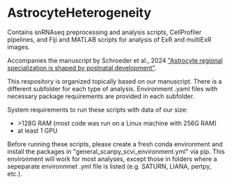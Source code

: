 # AstrocyteHeterogeneity
Contains snRNAseq preprocessing and analysis scripts, CellProfiler pipelines, and Fiji and MATLAB scripts for analysis of ExR and multiExR images.

Accompanies the manuscript by Schroeder et al., 2024 ["Astrocyte regional specialization is shaped by postnatal development"](https://www.biorxiv.org/content/10.1101/2024.10.11.617802v1).

This respository is organized topically based on our manuscript. There is a different subfolder for each type of analysis. Environment .yaml files with necessary package requirements are provided in each subfolder.

System requirements to run these scripts with data of our size:
* \>128G RAM (most code was run on a Linux machine with 256G RAM)
* at least 1 GPU

Before running these scripts, please create a fresh conda environment and install the packages in "general_scanpy_scvi_environment.yml" via pip. This environment will work for most analyses, except those in folders where a sepeparate environmnet .yml file is listed (e.g. SATURN, LIANA, pertpy, etc.).
